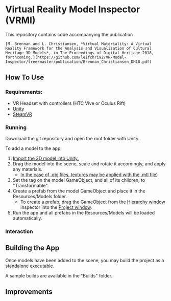 # Virtual Reality Model Inspector (VRMI) #
This repository contains code accompanying the publication

	[M. Brennan and L. Christiansen, *Virtual Materiality: A Virtual Reality Framework for the Analysis and Visualization of Cultural Heritage 3D Models*, in The Proceedings of Digital Heritage 2018, forthcoming.](https://github.com/leifchri92/VR-Model-Inspector/tree/master/publication/Brennan_Christiansen_DH18.pdf)

## How To Use ##

### Requirements: ###
* VR Headset with controllers (HTC Vive or Oculus Rift)
* [Unity](https://unity3d.com/)
* [SteamVR](https://store.steampowered.com/steamvr)

### Running ###
Download the git repository and open the root folder with Unity.

To add a model to the app:
1. [Import the 3D model into Unity.](https://docs.unity3d.com/540/Documentation/Manual/HOWTO-importObject.html)
2. Drag the model into the scene, scale and rotate it accordingly, and apply any materials.
	* [In the case of .obj files, textures may be applied with the .mtl file](https://www.youtube.com/watch?v=uoxSUFdkv7Y))
3. Set the tag on the model GameObject, and all of its children, to "Transformable".
4. Create a prefab from the model GameObject and place it in the Resources/Models folder.
	* To create a prefab, drag the GameObject from the [Hierarchy window](https://docs.unity3d.com/Manual/Hierarchy.html) inspector into the [Project window](https://docs.unity3d.com/Manual/ProjectView.html).
5. Run the app and all prefabs in the Resources/Models will be loaded automatically.

### Interaction ###

## Building the App ##
Once models have been added to the scene, you may build the project as a standalone executable.

A sample builds are available in the "Builds" folder.

## Improvements ##
